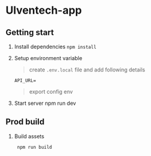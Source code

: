 # Ulventech-app

## Getting start

1. Install dependencies
    `npm install`

2. Setup environment variable 
    > create `.env.local` file and add following details

    ```
    API_URL=
    ```
    > export config env

3. Start server
        npm run dev

## Prod build
1. Build assets

		npm run build

